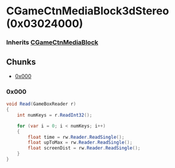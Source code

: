 ﻿# CGameCtnMediaBlock3dStereo (0x03024000)

### Inherits [CGameCtnMediaBlock](CGameCtnMediaBlock.md)

## Chunks

- [0x000](#0x000)

### 0x000

```cs
void Read(GameBoxReader r)
{
	int numKeys = r.ReadInt32();

	for (var i = 0; i < numKeys; i++)
	{
		float time = rw.Reader.ReadSingle();
        float upToMax = rw.Reader.ReadSingle();
        float screenDist = rw.Reader.ReadSingle();
	}
}
```